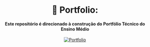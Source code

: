 <div align="center">

# 📂 Portfolio:

#### Este repositório é direcionado à construção do Portfólio Técnico do Ensino Médio 

[![Portfolio](https://img.shields.io/badge/Portfólio%20padrão-454FA9?style=for-the-badge&logo=Google&Sites&logoColor=white)](https://sites.google.com/d/1hfsD0QjjfccVAJ1FFbTnccE2MADH86Vy/p/1QJpl-asSmk-Wx3etE8iGm_Za9dC3fhxY/edit)

</div>
